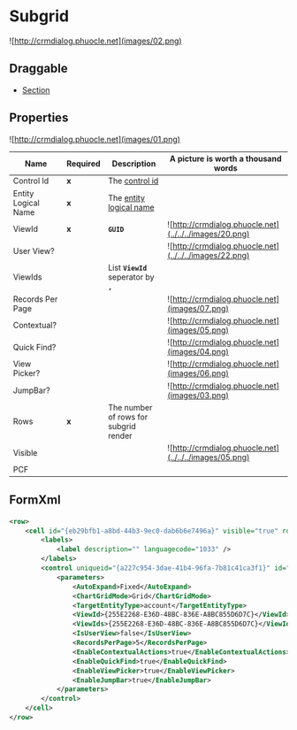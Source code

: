 # Subgrid

![http://crmdialog.phuocle.net](images/02.png)

## Draggable

- [Section](../../Section)

## Properties

![http://crmdialog.phuocle.net](images/01.png)

|Name|Required|Description|A picture is worth a thousand words
|-|-|-|-|
|Control Id|**x**|The [control id](../../../others/ControlId)
|Entity Logical Name|**x**|The [entity logical name](../../../others/ControlId)
|ViewId|**x**|**```GUID```**|![http://crmdialog.phuocle.net](../../../images/20.png)
|User View?|||![http://crmdialog.phuocle.net](../../../images/22.png)
|ViewIds||List **```ViewId```** seperator by **```,```**
|Records Per Page|||![http://crmdialog.phuocle.net](images/07.png)
|Contextual?|||![http://crmdialog.phuocle.net](images/05.png)
|Quick Find?|||![http://crmdialog.phuocle.net](images/04.png)
|View Picker?|||![http://crmdialog.phuocle.net](images/06.png)
|JumpBar?|||![http://crmdialog.phuocle.net](images/03.png)
|Rows|**x**|The number of rows for subgrid render
|Visible|||![http://crmdialog.phuocle.net](../../../images/05.png)
|PCF|

## FormXml

```xml
<row>
    <cell id="{eb29bfb1-a8bd-44b3-9ec0-dab6b6e7496a}" visible="true" rowspan="5">
        <labels>
            <label description="" languagecode="1033" />
        </labels>
        <control uniqueid="{a227c954-3dae-41b4-96fa-7b81c41ca3f1}" id="pl_subgrid_account" classid="{E7A81278-8635-4D9E-8D4D-59480B391C5B}" isunbound="true">
            <parameters>
                <AutoExpand>Fixed</AutoExpand>
                <ChartGridMode>Grid</ChartGridMode>
                <TargetEntityType>account</TargetEntityType>
                <ViewId>{255E2268-E36D-48BC-836E-A8BC855D6D7C}</ViewId>
                <ViewIds>{255E2268-E36D-48BC-836E-A8BC855D6D7C}</ViewIds>
                <IsUserView>false</IsUserView>
                <RecordsPerPage>5</RecordsPerPage>
                <EnableContextualActions>true</EnableContextualActions>
                <EnableQuickFind>true</EnableQuickFind>
                <EnableViewPicker>true</EnableViewPicker>
                <EnableJumpBar>true</EnableJumpBar>
            </parameters>
        </control>
    </cell>
</row>
```

